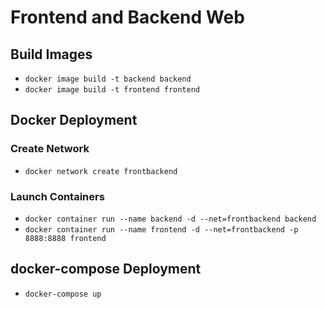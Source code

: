 # Frontend and Backend Web

## Build Images
- `docker image build -t backend backend`
- `docker image build -t frontend frontend`


## Docker Deployment
### Create Network
- `docker network create frontbackend`

### Launch Containers
- `docker container run --name backend -d --net=frontbackend backend`
- `docker container run --name frontend -d --net=frontbackend -p 8888:8888 frontend`


## docker-compose Deployment
- `docker-compose up`